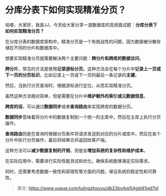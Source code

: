 # 分库分表下如何实现精准分页？

哈喽，大家好，我是JJ，今天给大家分享一道数据库的高频面试题：**分库分表下如何实现精准分页？**

在分库分表的数据库架构中，精准分页是一个有挑战性的问题，因为数据被分散存储在不同的分片和数据库中。

想要实现精准分页就需要解决两个主要问题：**跨分片和跨库的数据访问**。

**跨分片**，常见的方法是使用**记录游标分页**。这种方法会在每个分片中**记录上一页或下一页的分页标识**，比如记录上一页或下一页的最后一条记录的**主键**。

然后，当执行分页查询时，根据游标进行定位，从而实现精准分页。

虽然这种方法相对简单，但是需要在分片中**维护额外的索引或元数据信息**。

**跨库的话**，可以通过**数据同步**或者**查询路由**来实现跨库的数据分页。

**数据同步**意味着将分片中的数据复制到一个统一的主库中，然后在主库上执行分页操作。

**查询路由**则是在查询时根据分页条件将请求发送到对应的分片或库中，然后在各个分片中执行分页操作，最后将结果合并返回给客户端。

这种方法可以**减少数据复制的开销**，但是会**增加系统的复杂性和维护成本**。

在实际应用中，需要进行实际性能测试和优化，确保系统能够满足实际需求。

同时，还需要考虑数据一致性和容错性等方面的问题，保证系统的稳定性和可靠性。


> 原文: <https://www.yuque.com/tulingzhouyu/db22bv/kqi54gid41lxd7td>